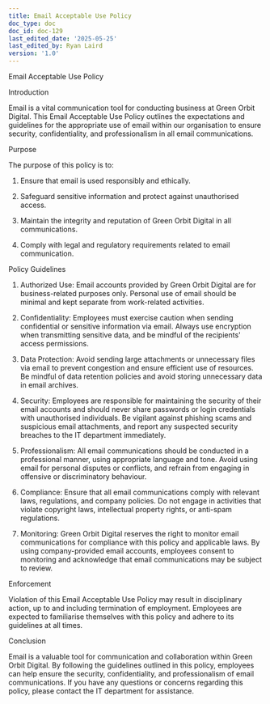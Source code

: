 ```yaml
---
title: Email Acceptable Use Policy
doc_type: doc
doc_id: doc-129
last_edited_date: '2025-05-25'
last_edited_by: Ryan Laird
version: '1.0'
---
```


Email Acceptable Use Policy

Introduction

Email is a vital communication tool for conducting business at Green Orbit Digital. This Email Acceptable Use Policy outlines the expectations and guidelines for the appropriate use of email within our organisation to ensure security, confidentiality, and professionalism in all email communications.

Purpose

The purpose of this policy is to:

1. Ensure that email is used responsibly and ethically.

1. Safeguard sensitive information and protect against unauthorised access.

1. Maintain the integrity and reputation of Green Orbit Digital in all communications.

1. Comply with legal and regulatory requirements related to email communication.

Policy Guidelines

1. Authorized Use: Email accounts provided by Green Orbit Digital are for business-related purposes only. Personal use of email should be minimal and kept separate from work-related activities.

1. Confidentiality: Employees must exercise caution when sending confidential or sensitive information via email. Always use encryption when transmitting sensitive data, and be mindful of the recipients' access permissions.

1. Data Protection: Avoid sending large attachments or unnecessary files via email to prevent congestion and ensure efficient use of resources. Be mindful of data retention policies and avoid storing unnecessary data in email archives.

1. Security: Employees are responsible for maintaining the security of their email accounts and should never share passwords or login credentials with unauthorised individuals. Be vigilant against phishing scams and suspicious email attachments, and report any suspected security breaches to the IT department immediately.

1. Professionalism: All email communications should be conducted in a professional manner, using appropriate language and tone. Avoid using email for personal disputes or conflicts, and refrain from engaging in offensive or discriminatory behaviour.

1. Compliance: Ensure that all email communications comply with relevant laws, regulations, and company policies. Do not engage in activities that violate copyright laws, intellectual property rights, or anti-spam regulations.

1. Monitoring: Green Orbit Digital reserves the right to monitor email communications for compliance with this policy and applicable laws. By using company-provided email accounts, employees consent to monitoring and acknowledge that email communications may be subject to review.

Enforcement

Violation of this Email Acceptable Use Policy may result in disciplinary action, up to and including termination of employment. Employees are expected to familiarise themselves with this policy and adhere to its guidelines at all times.

Conclusion

Email is a valuable tool for communication and collaboration within Green Orbit Digital. By following the guidelines outlined in this policy, employees can help ensure the security, confidentiality, and professionalism of email communications. If you have any questions or concerns regarding this policy, please contact the IT department for assistance.
